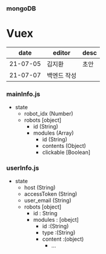 ### mongoDB

# Vuex

|date|editor|desc|
|---|---|---|
|21-07-05|김지환|초안 |
|21-07-07|백엔드 작성| |

### mainInfo.js
- state
  - robot_idx (Number)
  - robots [object]
    - id (String)
    - modules (Array)
        - id (String)
        - contents (Object)
        - clickable [Boolean]

### userInfo.js
- state
  - host (String)
  - accessToken (String)
  - user_email (String)
  - robots [object]
    - id : String
    - modules : [obejct]
      - id :(String)
      - type :(String)
      - content :(object)
        - ...
